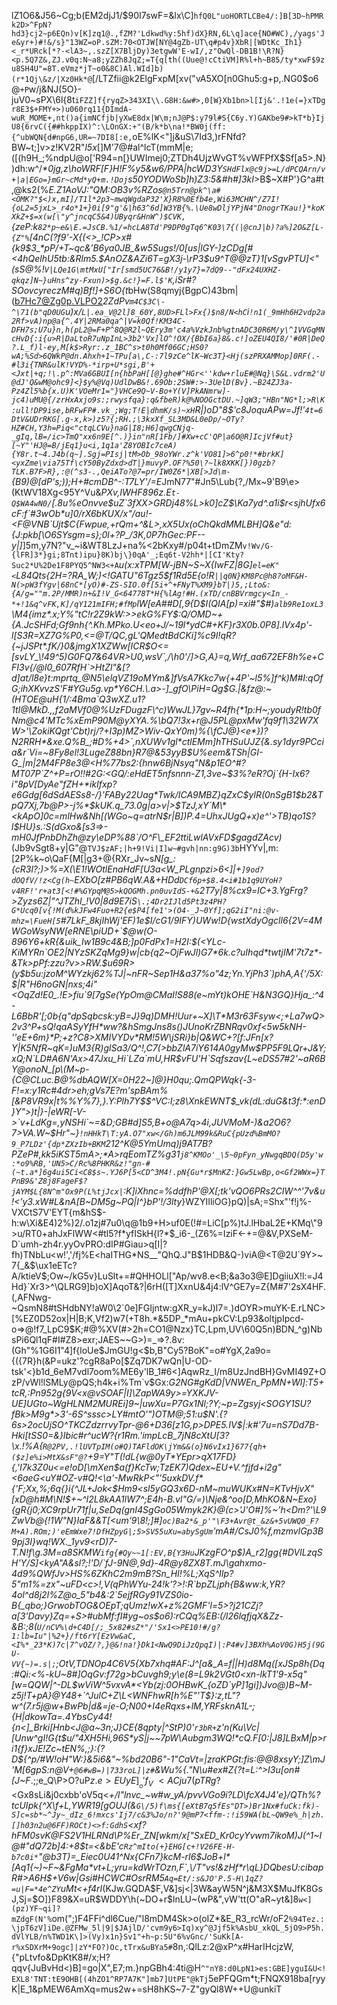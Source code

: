 lZ1O6&J56~Cg;b(EM2djJ1/$90I7swF=&lx\C]`hfQ0L"uoHORTLCBe4/:]B[3D~hPMRk2D>^FpN?hd3}cj2~p6EQn)v[K]zq1@.,fZM?'Ldkwd%y:5hf)dX}RN,6L\q]ace{NO#WC),/yags'Je&yr+)#!&/s}"13WZ=oP.sZM:70<OTJW[NY@4gZb-UT\q#p4v}XbR|[WDtKc_Ih1}<_r*URck[*?-<lA3~,.szZ[X7BljDy)3etgwW'E-wI/,z"OwQl-DB1B!\R?N}<p.5Q7Z&,ZJ.v0q:N~a8;yZZh8JqZ;=T{q[th((Uue@!cCtiVM]R%l+h~B85/ty*xwF$9zu8SH4U"=8T.eVmz*jT~o0&8C)Al.WId]b)(r*1Qj\&z/|Xz0Hk*@`[/LTZfii@k2ElgFxpM[xv("vA5XO[n0Ghu5:g+p,.NG0$o6@`+P`w/j&NJ(5O}-juV0~sPX\6l{8t`iFZZ]f{ryqZ>343XI\\.G8H:&w#>,0[W}Xb1bn>l[Ij&'.!1e(=}xTDgr8E3$+FMY+>)u060rq11{DImdA-wuR_MOME+,nt()a{imNCfjb|yXwE8dx|W\m;nJ@P$:y79l#S{C6y.Y)GAKbe9#>kT*b}IjU8{6rvC({##hkppIX)^:\LOnGX:+"(B/k*b\na!*BW0j(ff:{^ubWQN{d#npG6,UR=~7DI8[:e,`oE%lK<"\]j&uS\7Id3,)rFNfd?BW~t;]v>z!KV2R"*l5x*[]M'7@#al^lcT(mmM|e;([(h9H_;%ndpU@o['R94=n[}UWImej0;ZTDh4UjzWvGT%vWFPfX$Sf[a5>.N})dh:w^/_*0jg,z\hoWRF[F}H!F%y5&w6/PPA|hcWD3Y`SHdFlx@c9j>=L/dPCQArn/v+|a|EGo=}mGr~cMd*yQ+m.!Doj`s50YODWoSb]h)Z3:5&#h#]3kI_>B$~X#P'}G^a#t,@ks2(%*E.Z1AoVJ:"QM:OB3v%RZos`@n5Trn@pk^\a#<OMK?"$<)x,mI]/T1l*2p3~mwqWgdaP32'X}R8%0Efb4e,Wi63MCHN^/Z7I!{oL2=5jxL>_r4o*1+}0i[9"g'&|h63^6d]W3YB{%.\Ue8wDljYPjN4"DnogrTKau!}*koKXkZ+$=x(w[\"y^jncqC5&4)UByqr&HnW^)$CVK,`{zeP:k`82*p~e&\E.=JsCB.%1/=hcLA8Td'P9DP0gTq6^K03\7{(|@cnJ|b)?a%]2O&Z[L-{Z"%`[4nC(?f9'-X{(<>_!CP>x#{k9$3_*pP/+T~qc&'B6ya0JB_&w5Sugs!/0[us|lGY-)zCDg[#<4hQelhU5tb:&Rlm5.$AnOZ&AZi6T=gX3j-\rP3$u9^T@@zT}1[vSgvPTU]<"(sS@%!`V|LQe1G\mtMxU["Ir[smd5UC76&B!/y1y7}=7dQ9--"dFx24UXHZ-qkqz]N~}uHns^zy-Fxun)>$g.&c!}=F.l$'K`,iSr#?SOovcyreczM#q)Bf!]+S6O{t*bHw(S8qmyj{BgpC)43bm|(b7Hc7@Zg0p.VLPO2*2ZdPv`m4C$3C\-^\71(b"qD0UG`u)x/`L|.ea_V@2l]8_60Y,8UD>FLl>Fx{)$n8/N<hC`i`!n1(_9mHh6H2vdp2a2Rf>vA)np@a{^.4Y|2RMa0qa^|V=k0Qf!KM34C-DFH7s;U7u}n,h(pL2@=F+P^8Q@R2l~QEry3m'c4a%VzkJnb%gtnADC30R6M/y\^1VVGqMNcHvD{:i{u>R|DaLtoR7uNpInL>3b2'Vx]lO^!OX/{BbI6a}8&.c!]oZEU4QI8/'#0R|DeQ?.L_f)l-ey,M[k$>Ryr:.z_1BC^s>t0h0Mf06GC;HS0?wA;%Sd>6QWkP@dn.Ahxh+1~TPu[a\,C-:7l9zCe^lK~Wc3T}<Hj(szPRXAMMop]0RF(.-#l3i{TNR&ulK!VYD%-*irp+U*sgi,B'+<Jxt|+q;!\.p^:MVa6GBUI[n{hbPaH[[@}ghe#^HGr<''kdw+rluE#@Nq}\S&L.vdrm2'U@dJ'Q&wM@ohc9]<}$y%@Vq)UdlDwB&!.69Ob:2SW#:>-3UelD(Bv}.~B24ZJ3a-Pz4Zl5%b{x.U)K'VOeMr1="}VHCe9Q~V-Bo+Y(V]PkANmrw]-jc4)uMU@{/zrHxAxjo9s:;rwysfqa}:q&fbeR)k@%NOOGctDU.~]qW3;"HBn"NG*l;>R\K:ull!DP9ise,bRFwFP#.vk_;Wg;T!E|dhmK/s)~xH`R|)oD"8$'c8JoquAPw=Jf!'`4t=6DtV&UDrRKG[.g-x,k>)z5?{;RH.;\3kxXf_SL3MD&L0eDp/~OTy?HZ#CH,Y3h=Piq<"ctqLCVu}naG|I8;H6]qwgCNjq-_gIq,lB=/ic>TmQ"xx6n9E[^.)}in"nR[1Fb/]#Xw+cC'QP|a6O@R]IcjVf#ut}[~Y"'HJ@=B/jEq1}u<i,1q1a'Z8YOBIc7ceA){Y8r.t~4.J4b(q~].Sgj=PIsj|tM>Ob_98oYWr.z^k'VO81]>6^p0!*#brkK]<yxZme\via75Tf\cY50ByZdxd>dT|}muvyP.OF?%50\?~lk8XKK[})0gzb?TLK.B7F>R},:@(^s3-.,QeiATo?@7=pr/IW0Z6*|XB[>Jd\m-`{B9\)@[dP's;));H+#cmDB^-:T7LY'/=E*JmN77"#Jn5\Lub{?,/Mx~9'B9\e>(KtWV18Xg<95Y^Vu&*PXv,IWHF896z.E`t-Q$WA4wN0/`[.8u%eOnvve$uZ`3fXX>GRDj48%L>k0]cZ$\Ka7yd^.a1i$r<sjhUfx6cF:f`#3wOb*u]0/rX6bKUX/x"/au!-<F@VNB`Ujt$C{Fwpue,+rQm+^&L>,xX5Ux(oChQkdMMLBH]Q&e"d:{J:pkb[\O6SYsgm=s};0l+?P_/3K,0P7hGec:PF--y|]<fp>*]5m,y7N?"v_~i&WT8LzJ+na%<2bKxy#/p04t+tDmZM`v!Wv/G-{lFR]3*}gi;8Tnt)ipu}8K)bj\}0qA'_;Eq6t-V2hh*|[CI'Kty?Suc2*U%2De1F8PYQ5^NW3<+A`_u(x:xTPM[W-jBN~S~X{IwFZ|8G]`el=eK"<`L84Qts{2H=?RA_W;)<!GATU"6Tgz5$f1Rd5E{o!R`||q0N}KM8Pc@h8?oMF&H-N(>pW3fYgv|68nC*[yO)#-ZS-SIO.0f[5i+^+FNyT%XM9}bT|)5,;Lto&:{A/g=""m.2P/MMR)n+&I!V_G<64778T*H{%lAg!#H.(xTD/cnBBVrmgcy<In_-*+!1&q^vFK,K]/qY121mIFH;#fMp`lW[eA##D[,9{D$I(QIA[p)=xi#"$#)`alb9Re1oxL3`\M4{imz*.x\;Y%"tC!r2Z9kW:>>ekG%FY$:Q/OMD~+{A.JcSHFd;Gf9nh{^.Kh.MPko.U<eo+J/~19l*ydC#+KF}r3X0b.0P8].lVx4p'-l[S3R=XZ7G%P0,<=@T/QC,gL'QMedtBdCKi]%c9I!qR?{~jJSPt*.fK/}0&jmgX1XZWw[ICR$O<=[svLY_\!49^5)G0FQ7&64VR>U0,wsV`,/\h0'/]>G,A}=q,Wrf_aa672EF8h%e+CFI3v{/@l0_607RfH`>HtZl"&[?d]at/l8e}t:mprtq_@N5\elqVZ19oMYm&]fVsA7Kkc7w{+4P'~l5%]f^k)M#I:qOfG;ihXKvvzS'F#YGu5g.vp*Y6CH.\.a>-]_gfO\PiH=Qg$G.|&fz@:~(HTOE@uH{1/:4Bma`Q3wXZ.u1?1tI@MkD.,,f2aMVf0@%UzFDugzF\^c)WwJL}7gv~R4fh{*1p:H~;youdyR!tb0fNm@c4'MTc%xEmP90M@yXYA.%\bQ7!3x+r@J5PL@pxMw'fq9f1\32W7XW>'\ZokiKQgt'Cbt)rj/?+I3p)MZ>Wiv-QxY0m)%{\fCJ@}<e*})?N2RRH*&xe.Q%B_;#D%+4>`,nXUWv1gl*ctlEMm]hTHSuUJZ{&.sy1dyr9PCcia&r`Vi=~8Fy8el!3LugeZ88bn}R7@&53yyB$U%eem&TSh|GI-G_|m|2M4FP8e3@<H%77bs2:{hnw6BjNsyq"N&p1EO^#?MT07P`Z^+P=rO!!#2G:<GQ/:eHdET5nfsnnn-Z1,3ve~$3%?eR?Oj`{H-Ix6?i"8pV[DyAe"fZH+*ikIfxp?e6Gdg[6dSdAESs8-/}'FABy22Uag*Twk/ICA9MBZ}qZxC$ylR(0nSgB1$b2&TpQ7Xj,7b@P>-j%*$kUK.q_73.0g|a>v|>$TzJ,xY`M\*<kApO]0c=mlHw&Nh[(WGo~q=atrN$r|B])P.4=UhxJUgQ+x)e^'>TB)qo1S?l$HU}s.:S(dGxo&[s3=>-mH0JfPnbDhZh@zy\eDP%88`/O^F\_EF2ttiLwlAVxFD$gagdZAcv)_(Jb9vSgt8+y|G"@`TVJ$zAF;|h+9!Vi|I]w~#gvh|nn:g9G)3b`HYYv|,m:[2P%k~o\QaF{M[|g3+@{RXr_Jv~s*N[g_:{cR3l?;)>%=X(\E1!WOtlEnaHdF[U3a<W_*PLgnpzi>6<]|+`]9od?dOQfV/!z<Cg(h~`EXbO[z#PB6qW.A&+HDd`DCf6p+$8.4<i#1b1q9UYoH?v4RF!'r+at3[<!#%GYpqM@5>kQOGMh.pn0uvIdS-+&`2T7y|8%cx9=lC+3.Y*gFrg?>Zyzs6Z|"^JTZhI\_!V0|8d9E7iS`\.;4Dr2IJld5Pt3z4PH?G*Ucq0[v{!M(d%kJFw4Fuo+R2{e$P4[fe1'>(O4-_J~0Yf];qG2iI"ni:@v-mhz=\FueH[5`#7LkF_8kjIhWj'EF)1e$I/cG1/9IFY)UWw!D{wstXdyOgcll6{2V=4MWGoWsyNW[eRNE\piUD+`$@w(O-896Y6+kR{&uik_Iw1B9c4&B;]p0FdPx1=H2I:$(<YLc-KiMYRn`OE2|NYzSKZqMg9}w|cb{q2~OjFwJl)G7*6k.c?uIhqd*twtjIM'7t7z*-&Tk>pPf:zzu?v>>RW.$u69R>(y$b5u:jzoM^WYzkj62%TJ|~nFR~Sep1H&a37%o"4z;Yn.YjPh3`)phA,A{'/5X:$|R"H6noGN|nxs;4i"<OqZd!E0_.!E>fiu`9[7gSe(YpOm@CMaI!S88(e~mYt)kOHE`H&N3GQ}Hja_:^4-L6BbR'[;0b{q"dpSqbcsk:yB=J}9q)DMH!Uur+~X]\T*M3r63Fsyw<;+La7wQ>2v3^P+sQ!qaASyYfH*ww?&hSmgJns8s()JUnoKrZBNRqv0xf<5w5kNH-''eE+6m}*P;+z?C8>XMIVYDv*RM!5W\jSRi}b|Q&WC+?[f:JFn[x?Y|K5NfR~qK=)uM3{R)glSa3/Q^!,C7(>bbZlA7iY614A0gyMw$PP5F9LQr+J&Y;xQ;N`LD#A6N'Ax>47Jxu_Hi`LZa`mU,HR$vFU'H`Sqfszav{L~eDS57#2'~aR6BY@onoN_[p\(M~p-{C@CLuc.B@%dbAQW[X=0H22~]@}H0qu;.QmQPWqk{-3-F!=x:y1Rc#4dr>eh;gVs7E?m'spBAm%[&P8VR9x|t%%Y%7},}.Y:Plh7Y$$^VC:I;z8\XnkEWNT$_vk(dL:duG&t3f:*:enD}Y">)t|}-|eWR[-V->`v+LdKg=,yNSHi`~=&D;GB#d]S5,B+o@A7q>4i,JUVMoM-)&a2O6?7>VA.W~$Hr"~}`!nHHkT\T:yA.O7"xw</Gh)m6JLM99k&RuC{pUzd%BmMO?9_P7LDz'{dp*ZXzIb+BKM`212^K@5YmUmq)j9AT7B?PZeP#,kk5iKST5mA>;*A>_rqEomTZ%g31`j8^KMOo'_\5~0pFyn_yNwgqBDQ(D5y'w:*o9%RB,'UN5>C/Rc%8PHKR&z!"gn-#(~t.a*]6g4ui5Ci<C8$s~.YJ6P[5<CD^3M4!.pN{Gu*r$MnKZ:}Gw5LwBp,o<Gf2WWx=}TPnB9&'Z8j8FageF$?jAYM$L{8N^m"Ox9P(L%tjJcx|`:K_]iXhnc=%ddfhP'@X[;tk'vQO6PRs2CIW^^'7v&u!<'y3.xW#L&nA[B~<JprSHv>DM5g~PQ|I^}bP'!/3lty*}WZYIIliOG}pQ)|sA;=Shx"'f!j%-VXCtS7V'EYT{m&hS$-h:w\Xi&E4)2%)2/.o1zj#7u0\q@1b9+H>uf0E(!#=LiC[p%)tJ.lHbaL2E+KMq\"9>u/RT0+ahJxFlWW<#tl5?f*yfISkH{l?*$_i6-_(Z6%=IziF<-+=@&V,PXSeM-D`umh-zh4r.yyOvPRO:dIP#Giau>q[I|?fh)TNbLu<w!','/fj%E<haITHG*NS__"QhQ.J"B$1HDB&Q-)viA@<T@2U`9Y>~7{_&$\ux1eETc?A/ktieV$;Ow~/kG5v}LuSlt+=#QHHOLl["Ap/wv8.e<B;&a3o3@E]DgiiuX!l:=J4Hd}`Xr3>^\QLRG9]b)oX]AqoT&?|6rH([T]XxnU&4j4:lV^GE7y=Z{M#7'2sX4HF.(,AFNwg-~QsmN8#tSHdbNY!aW0\2`0e]FGIjntw:gXR_y=kJ)l7=.)dOYR>muYK-E.rLNC>[%EZ0D52ox|H|B;K,Vf2)w7(+T8h.*&5DP_*mAu+pkCV:Lp93&oltjpIpcd-o=>@!f7_LpC9$K;#@%XV(#>2h=CO1@Nzx}TC,Lpm,UV\60Q5n)BDN_^g)NbsPi6Ql1qF#I#Z8>exr;JAES~~G>)=_=>?.8v:(Gh"%1G6I1"4]f{loUe$JmGU!g<$b,B"Cy5?BoK"=o#YgX,2a9o={({7R}h(&P=ukz'?cgR8aPo[$Zq7DK7wQn|U-OD-tsk'<}b1d_6eM7vdl7oom%ME6y'lB_1#6<]AqwRz_I/m8UzJndBH}GvMI49Z+OzP/vWl!lSMLy@pQS;h4k+i%Tm`v$Gx:_G2NG\#gKdD|VNW*En_PpMN+Wl]:T5+tcR,:Pn952g{9V<x@vSOAF|I]*\Z*apWA9y>\=YXKJV*-UE]UGto~WgHLNM2MUREi]9~|uwXu=P7Gx1Nl;?Y;~p=Zgsyj<SOGY1SU?fBk>M9g*>3'-6S^sssc>LY#mtO'")OTM@;51:u$N'.{?6s>*2ocUjSO^TKC$ZdzrrvyTp$r-@6+D*36[z1G,p>DPE5.IV$|:k#'7u=nS7Dd7B-Hki[tSS0=&}Ibic#r^ucW?{r1Rm.'impLcB_7jN8cXtU[3?\x.!%A{`R@2PV,.!lUVTpIM(o#Q)TAFldOK\jYm&&(o}N6vIx1}677{qh+($z]e%i>MtX&sF"@?`+9=Y"T(!dL{w@0yT*YEpr>qX17FD}{,'I7k3Z0u<=e!oD[\mXen$a(f}KcTw;TzEK7)Qdex~EU+V.^fjfd+i2g"<6aeG<uY#OZ-v#Q!<\a'-MwRkP<"'5uxkDV.f*{'F;Xx,%;6q{}_i{^JL+Jok<$Hm9<sl5yGQ3x6D-nM~muWUKx#N=KTvHjvX"[xD@h#M\N!$+~^l2L8kAA1lW7^;E4h-B.vl"G/=)\Nje&^oo[D,MhKO&N~Exo}{gR{j0;XC9rpUr71f|u,SeDq(gnI4SgGo05Wmyk2K}@(c>'J'O#]%~'h<Dm?'\L9ZwVb@{!1W"N}IaF&&T[<um'9\8!;]#]`oc)Ba2*&_p'"\F3+Avr@t_&z&+5vUWQ0_F?M+A).ROm;)'eEmWxe7!DfHZpyG|;5>SV55uXu=abySgUm`'mA#/CsJ0%f,mzmvlGp3B9pj3I}wq!WX._1yv9<rD)7-T.N!f\g.3M=a8SKMW`ifg{#Qy~~1[:EV,B{Y3Hu`JKzgFO^p$)A_r2]gg{#DVILzqSH'Y/S]<kyA"A&sl?;!'D/`fJ-9N@,9d}-4R@y8ZX8T.mJ\gahxmo-4d9%QWfJv>HS%6ZKhC2m9mB?Sn_HI!%L;XqS^IIp?5"m1%=zx"~uFD<c>!,V(qPhWYu-24!k'?>!:R`bpZLjph{B&ww:k,YR?4ol^d8j2I%Z@o_5"b4&:2`5ejfRGy91VZS0io-B{_qbo;}GrwobTOG&OEpT;qUmz!wX+z%2GMF'l=5>?j21CZj?a[3'Davy}Zq=+S>#ubMf:fI#yg~os$o6):rCQq%EB:(/l26lqfjqX&Zz-&B:;8(`U/nCV%\d+C4D[/;_5x82#sZ*"/'Sx1<>PE10!#/g?1:lb=Iu"|%2+}/ft6rY[EzVw&aC,<I%*_23*K)7c|7^vQZ/?,}@&!na!}Dk1<NwQ9DiJzQpqI)|:P4#v]3BXh%AoV0G)H5j(9GU-VV{~)=.s|;`;OtV,TDNOp4C6V5{Xb7xhq#AF:J^[a&_A=f||H)d8Mq(\[xJSp8h{Dq:#Qi:<%-kU~8#]OqGv:f72g>bCuvgh*9;y\e(8=L9k2VGt0<xn-lkT1'9-x5q"[w=QQW|^-DL$wViW^5vxvA*<Yb(zj:0OHBwK_{oZD`yP]1gi])Jvo@)B~M-z5j!T+pA}@Y48+`^JulC+Z\L<WNFhwR[h%E"'T$}:z,tL"?w^(7.r5j@w+BwPb|d&=je*-O;N00+I4eRqxs+lM,YRFsknA1L-;{H|d*kowTa=.4YbsCy44!{n<]_Brki[Hnb<J@a~3n;J}CE{8*qpty|^StP)0'`r3bR+`z'n(Ku\Vc|[Unw^gI!G{t$u/"4XH5Hi,96S*yS|j~~7pW\Aubgm3WQ!*cQ.F[0:|J8]LBxM|p>ri1{f}xJE!Zc~tEN%,;}:{?D$_{^p/#W!oH"W:}&5i6&"~%bd20B6"-1"CaVt=|zraKPGt:fis\:@@8xsyY;]Z\mJ'M[6gpS:n@V+`@6#wB=)|733roL]|z#`&Wu%{."N\u#ex#Z{?t=L:^>I3u[on#[J~F_.;;e_Q\P>O?uP$z.e>EUyE]__o'f_V~<ACju7(pTRg?$<Gx8sLi&j0cxbb'oV5q<*+/l"lnvc_~w#w_yA/pvvVGo9i?LD\fcX4J4'e}/QTh%?tcUIpk{^X\f+L,YWR19[gOUJ(&`G\/5)f\ms{[eXtB7q5fEs"DT>)Br1Nx#fuCk:fk)-S]c=sb*~^Jy~_dIz_6!mxcs'Ij7/c&3%Jo/n?'9@mP7<ffm-:!i59WA(bL~QW9e%_h|zh.[]h03n2u@6FF)ROCt)<>f:GdhS`<xf?hFM0svK@FS2V1HLRNd\P%Er*_Z*N[wkm/x["SxED_Kr0cyYvwm7ikoM)J(^1~I@#"dQ72b]4:+8$t=<&bE'c`Rz^mIto(+}EHG[c+!V26FE-H-b7c0i*`"@b3T)=_Eiec0U41^Nx{CFn7}kcM-rI6$JoB+l*[Aq1{~)~F~&FgMa*vt+L;yru=kdWrTOzn,F`,\/T"vs!&zHf*r\qL}DQbesU:cibapR#>A6H$+V6w|Gsi#HCWC#OsrRM5`Aq=Et/:s&JO'P.5-H\1qZ?=u|F=*4e^ZY`uMt<+f4rI*(KJw.GQDA$F,V&]sj<|3W&ayW5N^j&M3X$MuJfK8GsJ,Sj=$O]}F89&X=uR$WDDY\h(~DO+r$lnLU~(wP&",vW'tt(O\"aR~yt&]8`w<](pz)YF~qi]?mZdgF(N'%`om(";)F4FFi^dl6Cue/"l8mDM4Sk>o(oIZ*&E_R3_rcWr/oF2`%94Tez.:\jpT6zV]iDe.@ZFMw_5l|9|$JAjlD/'cvm9y6>Iq)xy^@Jjf5k%AsbU_xkQL_5jO9>P5h.dVlYLB/n%TWD1K\]>(Vy)x1n}Sv1"+h~p:5U"6%vGnc/'SuKk[A-r%xSDXrM+9ogc]|zY*FO?)Oc,tTrx&uBYa5#`8n,:QlLz:2@xP^x#HarIHcjzW,{"pLtvfo&DpKtK8#/x;H?qqv{JuBvHd<)B]=go|X",E7;m.}npGBh4:4ti@H`^"nY8:d0LpN1>es:GBE]yguI&U<!EXL8'TNT:tE9OHB[(4hZO1^RP7A7K"]mb7]UtPE"@kTj`5ePFQGm*t;FNQX918ba[ryyK|E_1&pMEW6AmXq=mus2w+=sH8hKS~7-Z"gyQl8W++U@unkiT